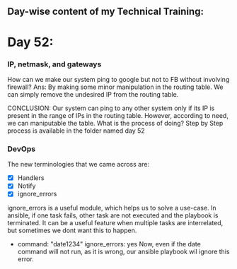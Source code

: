 ## Day-wise content of my Technical Training:
 
 # Day 52:
 ### IP, netmask, and gateways
 How can we make our system ping to google but not to FB without involving firewall?
 Ans: By making some minor manipulation in the routing table.
 We can simply remove the undesired IP from the routing table. 

 CONCLUSION:
  Our system can ping to any other system only if its IP is present in the range of IPs in the routing table.
  However, according to need, we can maniputable the table. What is the process of doing? Step by Step process is available in the folder named day 52

 ### DevOps
  The new terminologies that we came across are:
  - [x] Handlers
  - [x] Notify
  - [x] ignore_errors

  ignore_errors is a useful module, which helps us to solve a use-case. In ansible, if one task fails, other task are not executed and the playbook is terminated. It can be a useful feature when multiple tasks are interrelated, but sometimes we dont want this to happen.

  - command: "date1234"
     ignore_errors: yes
  Now, even if the date command will not run, as it is wrong, our ansible playbook wil ignore this error.
